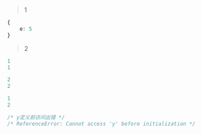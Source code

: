 > 1

```css
{
    e: 5
}
```

> 2
```javascript
1
1

2
2

1
2

/* y定义前访问出错 */
/* ReferenceError: Cannot access 'y' before initialization */
```